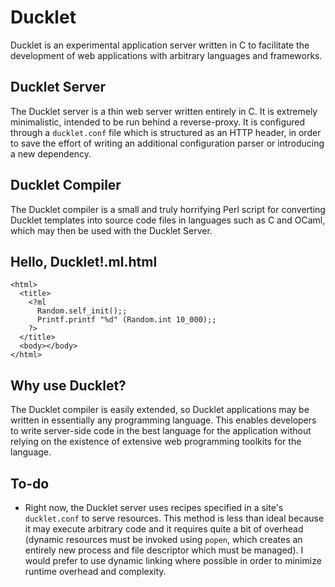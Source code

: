 # Ducklet

Ducklet is an experimental application server written in C to facilitate the
development of web applications with arbitrary languages and frameworks.

## Ducklet Server

The Ducklet server is a thin web server written entirely in C. It is extremely
minimalistic, intended to be run behind a reverse-proxy. It is configured
through a `ducklet.conf` file which is structured as an HTTP header, in order to
save the effort of writing an additional configuration parser or introducing a
new dependency.

## Ducklet Compiler

The Ducklet compiler is a small and truly horrifying Perl script for converting
Ducklet templates into source code files in languages such as C and OCaml, which
may then be used with the Ducklet Server.

## Hello, Ducklet!.ml.html

```
<html>
  <title>
    <?ml
      Random.self_init();;
      Printf.printf "%d" (Random.int 10_000);;
    ?>
  </title>
  <body></body>
</html>
```

## Why use Ducklet?

The Ducklet compiler is easily extended, so Ducklet applications may be written
in essentially any programming language. This enables developers to write
server-side code in the best language for the application without relying on the
existence of extensive web programming toolkits for the language.

## To-do

 * Right now, the Ducklet server uses recipes specified in a site's
 `ducklet.conf` to serve resources. This method is less than ideal because it
 may execute arbitrary code and it requires quite a bit of overhead (dynamic
 resources must be invoked using `popen`, which creates an entirely new process
 and file descriptor which must be managed). I would prefer to use dynamic
 linking where possible in order to minimize runtime overhead and complexity.
